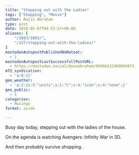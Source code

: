```yaml
---
title: "Stepping out with the Ladies"
tags: ["Shopping", "Movie"]
author: Rajiv Abraham
type: post
date: 2018-05-07T04:53:57+00:00
aliases: [
    "/1603/1603/",
    "/127/stepping-out-with-the-ladies/"
]
mastodonAutopostPublishedNoRetoot:
  - 1
mastodonAutopostLastSuccessfullPostURL:
  - https://mastodon.social/@unoabraham/99986232969056973
mf2_syndication:
  - 'a:0:{}'
geo_weather:
  - 'a:2:{s:5:"units";s:1:"C";s:4:"icon";s:4:"none";}'
geo_public:
  - 1
categories:
  - Musings
format: aside

---
```

Busy day today, stepping out with the ladies of the house.

On the agenda is watching Avengers: Infinity War in 3D.

And then probably survive shopping.